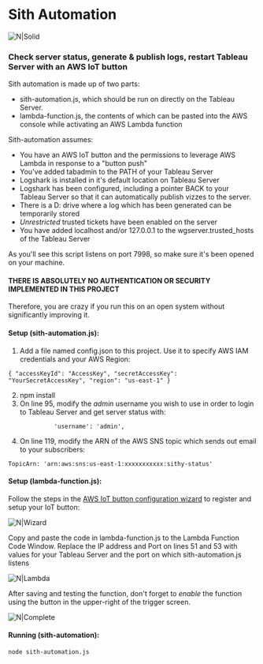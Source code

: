 # Sith Automation

![N|Solid](http://vignette2.wikia.nocookie.net/starwars/images/5/5b/SithCultist-TPOV.jpg/revision/latest?cb=20131007195906)

### Check server status, generate & publish logs, restart Tableau Server with an AWS IoT button

Sith automation is made up of two parts:
- sith-automation.js, which should be run on directly on the Tableau Server.
- lambda-function.js, the contents of which can be pasted into the AWS console while activating an AWS Lambda function

Sith-automation assumes:

- You have an AWS IoT button and the permissions to leverage AWS Lambda in response to a "button push"
- You've added tabadmin to the PATH of your Tableau Server
- Logshark is installed in it's default location on Tableau Server
- Logshark has been configured, including a pointer BACK to your Tableau Server so that it can automatically publish vizzes to the server.
- There is a D: drive where a log which has been generated can be temporarily stored
- *Unrestricted* trusted tickets have been enabled on the server
- You have added localhost and/or 127.0.0.1 to the wgserver.trusted_hosts of the Tableau Server

As you'll see this script listens on port 7998, so make sure it's been opened on your machine.

#### THERE IS ABSOLUTELY NO AUTHENTICATION OR SECURITY IMPLEMENTED IN THIS PROJECT ####

Therefore, you are crazy if you run this on an open system without significantly improving it.

#### Setup (sith-automation.js):

1. Add a file named config.json to this project. Use it to specify AWS IAM credentials and your AWS Region:

```
{ "accessKeyId": "AccessKey", "secretAccessKey": "YourSecretAccessKey", "region": "us-east-1" }
```

2. npm install
3. On line 95, modify the *admin* username you wish to use in order to login to Tableau Server and get server status with:
```
             'username': 'admin',
```             
4. On line 119, modify the ARN of the AWS SNS topic which sends out email to your subscribers:
```
TopicArn: 'arn:aws:sns:us-east-1:xxxxxxxxxxx:sithy-status'
```
#### Setup (lambda-function.js):

Follow the steps in the [AWS IoT button configuration wizard](https://console.aws.amazon.com/lambda/home?region=us-east-1#/create/configure-triggers?bp=iot-button-email) to register and setup your IoT button:

![N|Wizard](https://cloud.githubusercontent.com/assets/8373862/19844857/25b2a4ee-9f6c-11e6-958b-b2e1e7d9343f.png)

Copy and paste the code in lambda-function.js to the Lambda Function Code Window. Replace the IP address and Port on lines 51 and 53 with values for your Tableau Server and the port on which sith-automation.js listens

![N|Lambda](https://cloud.githubusercontent.com/assets/8373862/19844856/24580bfc-9f6c-11e6-87b1-42639471b3c2.png)

After saving and testing the function, don't forget to *enable* the function using the button in the upper-right of the trigger screen.  

![N|Complete](https://cloud.githubusercontent.com/assets/8373862/19845198/6ca4b98e-9f6f-11e6-934e-943e3f27f0ca.png)

#### Running (sith-automation):

```
node sith-automation.js
```
